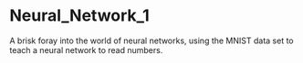# Neural_Network_1
A brisk foray into the world of neural networks, using the MNIST data set to teach a neural network to read numbers.
